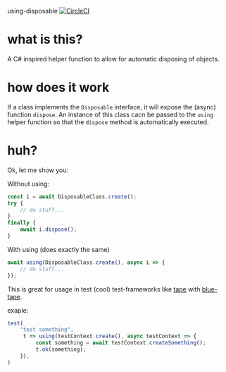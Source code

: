 using-disposable
[![CircleCI](https://circleci.com/gh/LuvDaSun/using-disposable.svg?style=svg)](https://circleci.com/gh/LuvDaSun/using-disposable)

# what is this?
A C# inspired helper function to allow for automatic disposing of objects.

# how does it work
If a class implements the `Disposable` interface, it will expose the (async)
function `dispose`. An instance of this class cacn be passed to the `using`
helper function so that the `dispose` method is automatically executed.

# huh?
Ok, let me show you:

Without using:

```javascript
const i = await DisposableClass.create();
try {
    // do stuff...
}
finally {
    await i.dispose();
}
```

With using (does exactly the same)
```javascript
await using(DisposableClass.create(), async i => {
    // do stuff...
});
```

This is great for usage in test (cool) test-frameworks like [tape](https://github.com/substack/tape)
with [blue-tape](https://github.com/spion/blue-tape).

exaple:
```javascript
test(
    "test something",
     t => using(testContext.create(), async testContext => {
         const something = await testContext.createSomething();
         t.ok(something);
    }),
)
```

